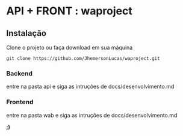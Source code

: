 # API + FRONT : waproject

## Instalação

Clone o projeto ou faça download em sua máquina
``` 
git clone https://github.com/JhemersonLucas/waproject.git
```

### Backend

entre na pasta api e siga as intruções de docs/desenvolvimento.md

### Frontend

entre na pasta wab e siga as intruções de docs/desenvolvimento.md

**;)** 



